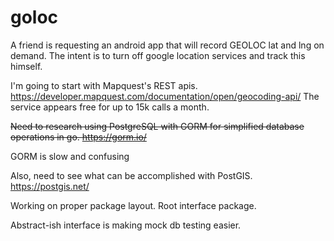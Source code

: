 # goloc

A friend is requesting an android app that will record GEOLOC lat and lng on demand. The intent is to turn off google location services and track this himself. 

I'm going to start with Mapquest's REST apis. https://developer.mapquest.com/documentation/open/geocoding-api/ 
The service appears free for up to 15k calls a month.

~~Need to research using PostgreSQL with GORM for simplified database operations in go. https://gorm.io/~~

   GORM is slow and confusing 

Also, need to see what can be accomplished with PostGIS. https://postgis.net/

Working on proper package layout. Root interface package. 

Abstract-ish interface is making mock db testing easier.
